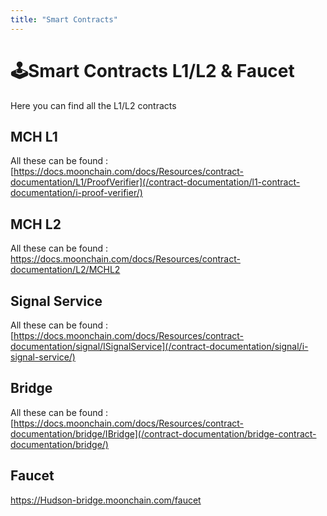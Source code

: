 ```yaml
---
title: "Smart Contracts"
---
```


# 🕹Smart Contracts L1/L2 & Faucet

Here you can find all the L1/L2 contracts

## MCH L1

All these can be found : [https://docs.moonchain.com/docs/Resources/contract-documentation/L1/ProofVerifier](/contract-documentation/l1-contract-documentation/i-proof-verifier/)

## MCH L2
All these can be found : https://docs.moonchain.com/docs/Resources/contract-documentation/L2/MCHL2

## Signal Service

All these can be found : [https://docs.moonchain.com/docs/Resources/contract-documentation/signal/ISignalService](/contract-documentation/signal/i-signal-service/)


## Bridge

All these can be found : [https://docs.moonchain.com/docs/Resources/contract-documentation/bridge/IBridge](/contract-documentation/bridge-contract-documentation/bridge/)


## Faucet

https://Hudson-bridge.moonchain.com/faucet
